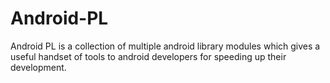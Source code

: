 # Android-PL
Android PL is a collection of multiple android library modules which gives a useful handset of tools to android developers for speeding up their development.

